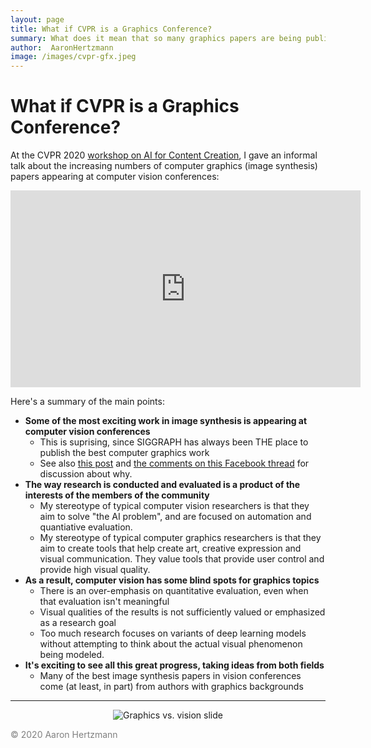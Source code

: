 ```yaml
---
layout: page
title: What if CVPR is a Graphics Conference?
summary: What does it mean that so many graphics papers are being published in vision conferences?
author:  AaronHertzmann
image: /images/cvpr-gfx.jpeg
---
```



# What if CVPR is a Graphics Conference?

At the CVPR 2020 [workshop on AI for Content Creation](http://visual.cs.brown.edu/workshops/aicc2020), I gave an informal talk about the increasing numbers of computer graphics (image synthesis) papers appearing at computer vision conferences:

<center><iframe width="560" height="315" src="https://www.youtube.com/embed/wCRJBy_LPVY" frameborder="0" allow="accelerometer; autoplay; encrypted-media; gyroscope; picture-in-picture" allowfullscreen></iframe></center>



Here's a summary of the main points:

* **Some of the most exciting work in image synthesis is appearing at computer vision conferences**
	* This is suprising, since SIGGRAPH has always been THE place to publish the best computer graphics work
	* See also [this post](https://aaronhertzmann.com/2020/05/08/siggraph-as-conference.html) and [the comments on this Facebook thread](https://www.facebook.com/aaron.hertzmann/posts/10158397419855802) for discussion about why. 
* **The way research is conducted and evaluated is a product of the interests of the members of the community**
	* My stereotype of typical computer vision researchers is that they aim to solve "the AI problem", and are focused on automation and quantiative evaluation.
	* My stereotype of typical computer graphics researchers is that they aim to create tools that help create art, creative expression and visual communication. They value tools that provide user control and provide high visual quality.
* **As a result, computer vision has some blind spots for graphics topics**
	* There is an over-emphasis on quantitative evaluation, even when that evaluation isn't meaningful
	* Visual qualities of the results is not sufficiently  valued or emphasized as a research goal
	* Too much research focuses on variants of deep learning models without attempting to think about the actual visual phenomenon being modeled.
* **It's exciting to see all this great progress, taking ideas from both fields**
	* 	Many of the best image synthesis papers in vision conferences come (at least, in part) from authors with graphics backgrounds

----

<center>
<figure>
  <img src="../../../images/cvpr-gfx.jpeg" alt="Graphics vs. vision slide"/>
</figure>
</center>

<p style="color:gray">&copy; 2020 Aaron Hertzmann</p>